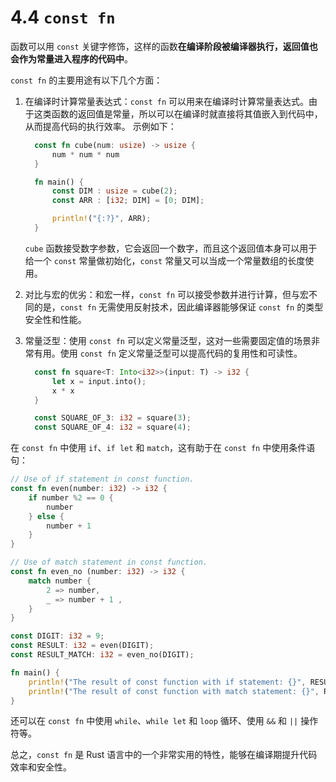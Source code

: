 # 4.4 `const fn`

函数可以用 `const` 关键字修饰，这样的函数**在编译阶段被编译器执行，返回值也会作为常量进入程序的代码中**。

`const fn` 的主要用途有以下几个方面：

1. 在编译时计算常量表达式：`const fn` 可以用来在编译时计算常量表达式。由于这类函数的返回值是常量，所以可以在编译时就直接将其值嵌入到代码中，从而提高代码的执行效率。
    示例如下：
    ```rust
      const fn cube(num: usize) -> usize {
          num * num * num
      }

      fn main() {
          const DIM : usize = cube(2);
          const ARR : [i32; DIM] = [0; DIM];

          println!("{:?}", ARR);
      }
    ```

    `cube` 函数接受数字参数，它会返回一个数字，而且这个返回值本身可以用于给一个 `const` 常量做初始化，`const` 常量又可以当成一个常量数组的长度使用。

2. 对比与宏的优劣：和宏一样，`const fn` 可以接受参数并进行计算，但与宏不同的是，`const fn` 无需使用反射技术，因此编译器能够保证 `const fn` 的类型安全性和性能。

3. 常量泛型：使用 `const fn` 可以定义常量泛型，这对一些需要固定值的场景非常有用。使用 `const fn` 定义常量泛型可以提高代码的复用性和可读性。
    ```rust
      const fn square<T: Into<i32>>(input: T) -> i32 {
          let x = input.into();
          x * x
      }

      const SQUARE_OF_3: i32 = square(3);
      const SQUARE_OF_4: i32 = square(4);
    ```

在 `const fn` 中使用 `if`、`if let` 和 `match`，这有助于在 `const fn` 中使用条件语句：

```rust
// Use of if statement in const function.
const fn even(number: i32) -> i32 {
    if number %2 == 0 {
        number
    } else {
        number + 1
    }
}

// Use of match statement in const function.
const fn even_no (number: i32) -> i32 {
    match number {
        2 => number,
        _ => number + 1 ,
    }
}

const DIGIT: i32 = 9;
const RESULT: i32 = even(DIGIT);
const RESULT_MATCH: i32 = even_no(DIGIT);

fn main() {
    println!("The result of const function with if statement: {}", RESULT);
    println!("The result of const function with match statement: {}", RESULT_MATCH);
}
```

还可以在 `const fn` 中使用 `while`、`while let` 和 `loop` 循环、使用 `&&` 和 `||` 操作符等。

总之，`const fn` 是 Rust 语言中的一个非常实用的特性，能够在编译期提升代码效率和安全性。
